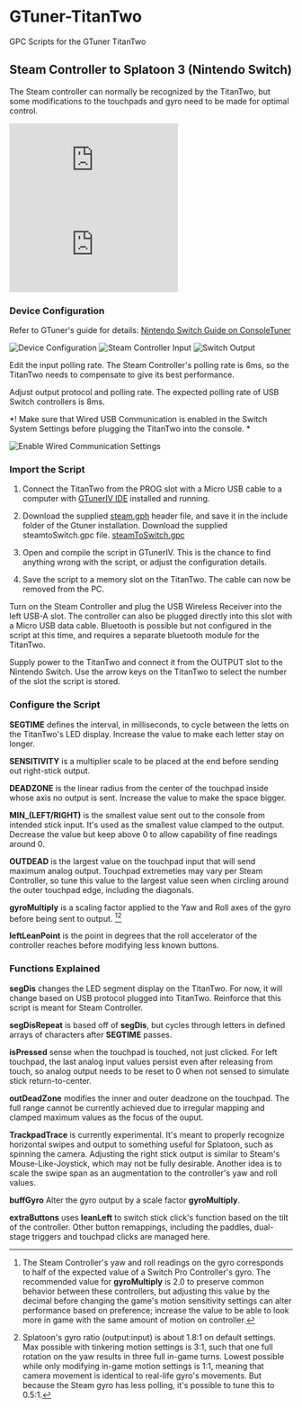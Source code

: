 # GTuner-TitanTwo
GPC Scripts for the GTuner TitanTwo

## Steam Controller to Splatoon 3 (Nintendo Switch)

The Steam controller can normally be recognized by the TitanTwo, but some modifications to the touchpads and gyro need to be made for optimal control.

![Steam Controller](https://www.consoletuner.com/wiki/lib/exe/fetch.php?media=t2:usage_guides:controllers:steamcontroller.png) ![Switch Pro](https://www.consoletuner.com/wiki/lib/exe/fetch.php?media=t2:usage_guides:controllers:switchprojoycons.png)

### Device Configuration

Refer to GTuner's guide for details: [Nintendo Switch Guide on ConsoleTuner](https://www.consoletuner.com/wiki/index.php?id=t2:usage_guides:systems:switch)

![Device Configuration](https://github.com/DamianS-eng/GTuner-TitanTwo/blob/main/TitanTwoDeviceConfiguration.png) ![Steam Controller Input](SteamControllerInput.png) ![Switch Output](SwitchConsoleOutput.png)

Edit the input polling rate. The Steam Controller's polling rate is 6ms, so the TitanTwo needs to compensate to give its best performance.

Adjust output protocol and polling rate. The expected polling rate of USB Switch controllers is 8ms.

*! Make sure that Wired USB Communication is enabled in the Switch System Settings before plugging the TitanTwo into the console. *

![Enable Wired Communication Settings](https://www.lifewire.com/thmb/VSjLSCxSAzcyu2bG_UopT6tDofo=/750x0/filters:no_upscale():max_bytes(150000):strip_icc():format(webp)/002-how-to-connect-ps4-xbox-controllers-to-switch-4707374-aee6b470c9ca457e8b67356e0fcf1bc1.jpg)

### Import the Script

1. Connect the TitanTwo from the PROG slot with a Micro USB cable to a computer with [GTunerIV IDE](https://www.consoletuner.com/titan-two-downloads/) installed and running.

2. Download the supplied [steam.gph](https://github.com/DamianS-eng/GTuner-TitanTwo/blob/main/Steam.gph) header file, and save it in the include folder of the Gtuner installation.
Download the supplied steamtoSwitch.gpc file. [steamToSwitch.gpc](https://github.com/DamianS-eng/GTuner-TitanTwo/blob/main/SteamToSwitch.gpc)

3. Open and compile the script in GTunerIV. This is the chance to find anything wrong with the script, or adjust the configuration details.

4. Save the script to a memory slot on the TitanTwo. The cable can now be removed from the PC.

Turn on the Steam Controller and plug the USB Wireless Receiver into the left USB-A slot. The controller can also be plugged directly into this slot with a Micro USB data cable. Bluetooth is possible but not configured in the script at this time, and requires a separate bluetooth module for the TitanTwo.

Supply power to the TitanTwo and connect it from the OUTPUT slot to the Nintendo Switch. Use the arrow keys on the TitanTwo to select the number of the slot the script is stored.

### Configure the Script

**SEGTIME** 
defines the interval, in milliseconds, to cycle between the letts on the TitanTwo's LED display. Increase the value to make each letter stay on longer.

**SENSITIVITY** 
is a multiplier scale to be placed at the end before sending out right-stick output.

**DEADZONE** 
is the linear radius from the center of the touchpad inside whose axis no output is sent. Increase the value to make the space bigger.

**MIN_(LEFT/RIGHT)** 
is the smallest value sent out to the console from intended stick input. It's used as the smallest value clamped to the output. Decrease the value but keep above 0 to allow capability of fine readings around 0.

**OUTDEAD** 
is the largest value on the touchpad input that will send maximum analog output. Touchpad extremeties may vary per Steam Controller, so tune this value to the largest value seen when circling around the outer touchpad edge, including the diagonals.

**gyroMultiply** 
is a scaling factor applied to the Yaw and Roll axes of the gyro before being sent to output. [^1][^2]

**leftLeanPoint** 
is the point in degrees that the roll accelerator of the controller reaches before modifying less known buttons.
  
[^1]: The Steam Controller's yaw and roll readings on the gyro corresponds to half of the expected value of a Switch Pro Controller's gyro. The recommended value for **gyroMultiply** is 2.0 to preserve common behavior between these controllers, but adjusting this value by the decimal before changing the game's motion sensitivity settings can alter performance based on preference; increase the value to be able to look more in game with the same amount of motion on controller.

[^2]: Splatoon's gyro ratio (output:input) is about 1.8:1 on default settings. Max possible with tinkering motion settings is 3:1, such that one full rotation on the yaw results in three full in-game turns. Lowest possible while only modifying in-game motion settings is 1:1, meaning that camera movement is identical to real-life gyro's movements. But because the Steam gyro has less polling, it's possible to tune this to 0.5:1.

### Functions Explained

**segDis**
changes the LED segment display on the TitanTwo. For now, it will change based on USB protocol plugged into TitanTwo. Reinforce that this script is meant for Steam Controller.

**segDisRepeat**
is based off of **segDis**, but cycles through letters in defined arrays of characters after **SEGTIME** passes.

**isPressed**
sense when the touchpad is touched, not just clicked. For left touchpad, the last analog input values persist even after releasing from touch, so analog output needs to be reset to 0 when not sensed to simulate stick return-to-center.

**outDeadZone**
modifies the inner and outer deadzone on the touchpad. The full range cannot be currently achieved due to irregular mapping and clamped maximum values as the focus of the ouput.

**TrackpadTrace**
is currently experimental. It's meant to properly recognize horizontal swipes and output to something useful for Splatoon, such as spinning the camera. Adjusting the right stick output is similar to Steam's Mouse-Like-Joystick, which may not be fully desirable. Another idea is to scale the swipe span as an augmentation to the controller's yaw and roll values.

**buffGyro**
Alter the gyro output by a scale factor **gyroMultiply**.

**extraButtons**
uses **leanLeft** to switch stick click's function based on the tilt of the controller. Other button remappings, including the paddles, dual-stage triggers and touchpad clicks are managed here.
